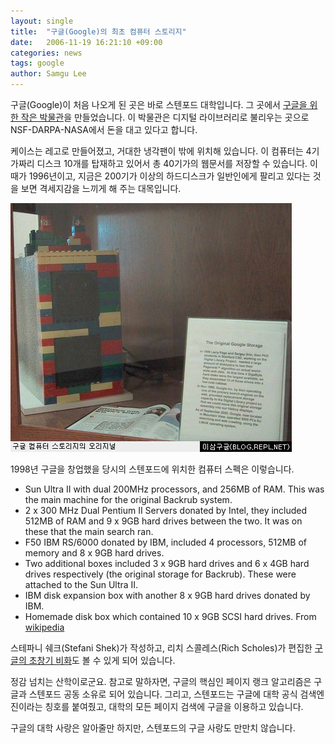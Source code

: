 ```yaml
---
layout: single
title:  "구글(Google)의 최초 컴퓨터 스토리지"
date:   2006-11-19 16:21:10 +09:00
categories: news
tags: google
author: Samgu Lee
---
```

구글(Google)이 처음 나오게 된 곳은 바로 스텐포드 대학입니다. 그 곳에서 [구글을 위한 작은 박물관](http://infolab.stanford.edu/pub/voy/museum/pictures/display/0-4-Google.htm)을 만들었습니다. 이 박물관은 디지털 라이브러리로 불리우는 곳으로 NSF-DARPA-NASA에서 돈을 대고 있다고 합니다.

케이스는 레고로 만들어졌고, 거대한 냉각팬이 밖에 위치해 있습니다. 이 컴퓨터는 4기가짜리 디스크 10개를 탑재하고 있어서 총 40기가의 웹문서를 저장할 수 있습니다. 이 때가 1996년이고, 지금은 200기가 이상의 하드디스크가 일반인에게 팔리고 있다는 것을 보면 격세지감을 느끼게 해 주는 대목입니다.

![구글의 컴퓨터 스토리지 오리지널](/assets/original_google.jpg)

1998년 구글을 창업했을 당시의 스텐포드에 위치한 컴퓨터 스펙은 이렇습니다.

* Sun Ultra II with dual 200MHz processors, and 256MB of RAM. This was the main machine for the original Backrub system.
* 2 x 300 MHz Dual Pentium II Servers donated by Intel, they included 512MB of RAM and 9 x 9GB hard drives between the two. It was on these that the main search ran.
* F50 IBM RS/6000 donated by IBM, included 4 processors, 512MB of memory and 8 x 9GB hard drives.
* Two additional boxes included 3 x 9GB hard drives and 6 x 4GB hard drives respectively (the original storage for Backrub). These were attached to the Sun Ultra II.
* IBM disk expansion box with another 8 x 9GB hard drives donated by IBM.
* Homemade disk box which contained 10 x 9GB SCSI hard drives.
From [wikipedia](http://en.wikipedia.org/wiki/Google_platform)

스테파니 쉐크(Stefani Shek)가 작성하고, 리치 스콜레스(Rich Scholes)가 편집한 [구글의 초창기 비화](http://infolab.stanford.edu/pub/voy/museum/google.htm)도 볼 수 있게 되어 있습니다.

정감 넘치는 산학이로군요. 참고로 말하자면, 구글의 핵심인 페이지 랭크 알고리즘은 구글과 스텐포드 공동 소유로 되어 있습니다. 그리고, 스텐포드는 구글에 대학 공식 검색엔진이라는 칭호를 붙여줬고, 대학의 모든 페이지 검색에 구글을 이용하고 있습니다.

구글의 대학 사랑은 알아줄만 하지만, 스텐포드의 구글 사랑도 만만치 않습니다.
